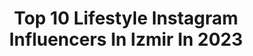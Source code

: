 ---
title: Top 10 Lifestyle Instagram Influencers In Izmir In 2023
description: >-
  Find top lifestyle Instagram influencers in Izmir in 2023. Most popular hashtags: #photooftheday #izmir #lifestyle #instagood.
platform: Instagram
hits: 95
text_top: Analyze the most popular Instagram accounts on inBeat.
text_bottom: Our search engine aggregates 95 Instagram influencers like this in Izmir, Turkey for you to contact.
profiles:
  - username: "yol__izleri"
    fullname: >-
      P.Karadeniz🌏📷 Gavur İzmirli
    bio: >-
      𝓣𝓱𝓮 𝓼𝓪𝓶𝓮 𝓺𝓾𝓮𝓼𝓽𝓲𝓸𝓷 𝓪𝓵𝔀𝓪𝔂𝓼 𝓬𝓸𝓶𝓮 𝓫𝓪𝓬𝓴, "𝓦𝓱𝓮𝓻𝓮 𝓽𝓸 𝓽𝓻𝓪𝓿𝓮𝓵?"✈️
    location: "Turkey"
    followers: 5005
    engagement: 1277
    commentsToLikes: 0.163131
    id: ck6ue6jigp3qk0j71g42fl21f
    verified: false
    hashtags: "#dunyakazanbizgezgin, #history, #travelling, #gezginclub"
  - username: "bengitheblogger"
    fullname: >-
      Bengi the Blogger 💞
    bio: >-
      💋 Makyaj & Bakım & Lifestyle 📍 İzmir 📩 PR & işbirliği & iletişim için DM ya da e-posta 🎥 YouTube 👇🏻
    location: "Turkey"
    followers: 22327
    engagement: 289
    commentsToLikes: 0.042028
    id: ck15sub6ueu3h0i19jzemod3j
    verified: false
    hashtags: "#skincarelover, #skincareblogger, #skincareaddict, #avon"
  - username: "dr.cemkaras"
    fullname: >-
      Dr. Cem Karas
    bio: >-
      🔹 #ckklinik DOCTOR. 🔹 #ckoffroadteam hobby 🏀 #kskbasket President
    location: "Turkey"
    followers: 93230
    engagement: 332
    commentsToLikes: 0.032967
    id: ck8t6fehgdet20j78xngllr2z
    verified: false
    hashtags: "#izmirnoseaesthetic, #neusoperatie, #rhinoplasty, #couples"
  - username: "nihanayanoglu"
    fullname: >-
      ℕ I H A ℕ
    bio: >-
      Based in Izmir 🕊 Lifestyle • Beauty • Fashion
    location: "Turkey"
    followers: 11689
    engagement: 623
    commentsToLikes: 0.415411
    id: ck13agb68q9710i19irrzsxis
    verified: false
    hashtags: "#gu, #bolu, #winteractivity, #snow"
  - username: "great10view"
    fullname: >-
      Great View
    bio: >-
      Istanbul 💙🎶 / Hamburg meine Perle 💙🎶 My photos 📷❄️ Engineer 📚📝 Never Stop Travelling ✈️⛵️ All photos taken by me on my Iphone 📱
    location: "Turkey"
    followers: 34533
    engagement: 121
    commentsToLikes: 0.018524
    id: ck9wdggsnfita0j7840psqgxw
    verified: false
    hashtags: "#great, #flowerstagram, #mybestintravel, #reels"
  - username: "elisi.bohcasi"
    fullname: >-
      
    bio: >-
      👉Takip istekleri sayfaya davet amaçlı. 👉kapıda ödeme yoktur ❌ 👉Ödeme yapılmadan siparişe başlanmaz 👉kargo alıcıya aittir 👉İADE YOKTUR ❌
    location: "Turkey"
    followers: 21289
    engagement: 296
    commentsToLikes: 0.032930
    id: ck8t55fku8u8a0j78ivw0olo2
    verified: false
    hashtags: "#ke, #musterimemnuniyeti, #selamunaleykum, #takipedenitakipederim"
  - username: "guzellikmodu"
    fullname: >-
      Buse ⭐️ÇEKİLİŞ VAR
    bio: >-
      Makeup|Beauty|Lifestyle|Shopping✨ 📍İzmir 💌PR:DM//MAİL
    location: "Turkey"
    followers: 29839
    engagement: 165
    commentsToLikes: 0.023647
    id: ck13cm47f10p40i199bxda3ru
    verified: false
    hashtags: "#trending, #nail, #likelike, #followforfollowback"
  - username: "cagdas_poyraz"
    fullname: >-
      ⚓çağdaş⚓
    bio: >-
      📸🇹🇷⚓İzmir-Karşıyaka⚓🇹🇷📸 Bütün fotoğraf,yazı ve şiirler bana aittir. İzinsiz kullanılmaması ricasıyla!
    location: "Turkey"
    followers: 27302
    engagement: 549
    commentsToLikes: 0.043386
    id: ck5zvrlt24spf0i14wwqsvuks
    verified: false
    hashtags: "#me, #mercy, #izmir, #landscape"
  - username: "bysulekurtar"
    fullname: >-
      Şule Kurtar Butik®️ ♥
    bio: >-
      ♡ @sulekurtar ♡ Reklam ve İşbirliği için dm ♡ Değişim mevcut (3 gün) ♡ İndirimli ürünlerde değişim yoktur ♡ İade yoktur ♡ Ürün ayrımı yapamıyoruz ♥
    location: "Turkey"
    followers: 117398
    engagement: 163
    commentsToLikes: 0.006477
    id: ckf5lw2w7r9wi0j23p1zxa41y
    verified: false
    hashtags: "#streetstyle, #outfits, #adana, #ankara"
  - username: "tatil_delisi"
    fullname: >-
      Tatil Delisi / İzmir
    bio: >-
      Travel Blogger 🌍✈️🛵 Digital Sosyal Medya Uzmanı Gastronomi Dergisi Reklam Uzmanı Özel kitaplar reklam uzmanı Fotoğrafçı📷 Motosiklet aşığı Ressam🎨
    location: "Turkey"
    followers: 23623
    engagement: 414
    commentsToLikes: 0.384751
    id: ck6ue5avzowjr0j71t8oqh52t
    verified: false
    hashtags: "#travel, #izmirgezilecekyerler, #gezi, #fujifilm"
---